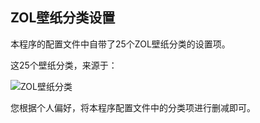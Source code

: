 ## ZOL壁纸分类设置

本程序的配置文件中自带了25个ZOL壁纸分类的设置项。

这25个壁纸分类，来源于：

![ZOL壁纸分类](https://gitee.com/um-why/wallpaper/raw/1.x/doc/zol-sort.jpg "ZOL壁纸")

您根据个人偏好，将本程序配置文件中的分类项进行删减即可。